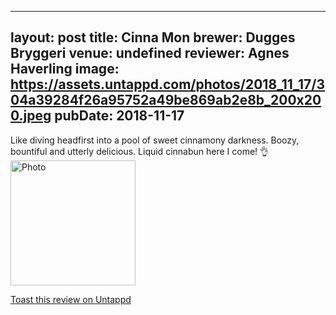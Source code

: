 
---
layout: post
title:  Cinna Mon
brewer: Dugges Bryggeri
venue: undefined
reviewer: Agnes Haverling
image: https://assets.untappd.com/photos/2018_11_17/304a39284f26a95752a49be869ab2e8b_200x200.jpeg
pubDate: 2018-11-17
---

Like diving headfirst into a pool of sweet cinnamony darkness. Boozy, bountiful and utterly delicious. Liquid cinnabun here I come! 👌
						  <br />
						  <img height="200" width="200" src="https://assets.untappd.com/photos/2018_11_17/304a39284f26a95752a49be869ab2e8b_200x200.jpeg" alt="Photo">         
						
[Toast this review on Untappd](https://untappd.com/user/StoutEmpire/checkin/676890003)
